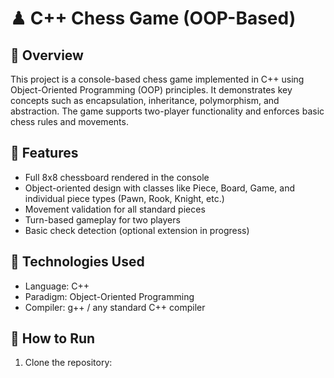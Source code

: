 # ♟ C++ Chess Game (OOP-Based)

## 🧠 Overview
This project is a console-based chess game implemented in C++ using Object-Oriented Programming (OOP) principles. It demonstrates key concepts such as encapsulation, inheritance, polymorphism, and abstraction. The game supports two-player functionality and enforces basic chess rules and movements.

## 🚀 Features
- Full 8x8 chessboard rendered in the console
- Object-oriented design with classes like Piece, Board, Game, and individual piece types (Pawn, Rook, Knight, etc.)
- Movement validation for all standard pieces
- Turn-based gameplay for two players
- Basic check detection (optional extension in progress)

## 🔧 Technologies Used
- Language: C++
- Paradigm: Object-Oriented Programming
- Compiler: g++ / any standard C++ compiler

## 📁 How to Run
1. Clone the repository:
